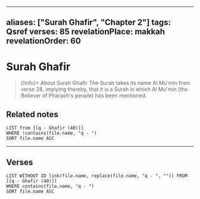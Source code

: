 
---
aliases: ["Surah Ghafir", "Chapter 2"]
tags: Qsref
verses: 85
revelationPlace: makkah
revelationOrder: 60
---

# Surah Ghafir

> [!info]+ About Surah Ghafir
> The Surah takes its name Al Mu'min from verse 28, implying thereby, that it is a Surah in which Al Mu'min (the Believer of Pharaoh's people) has been mentioned.

## Related notes
```dataview
LIST from [[q - Ghafir (40)]]
WHERE !contains(file.name, "q - ")
SORT file.name ASC
```

---

## Verses
```dataview
LIST WITHOUT ID link(file.name, replace(file.name, "q - ", "")) FROM [[q - Ghafir (40)]]
WHERE contains(file.name, "q - ")
SORT file.name ASC
```

